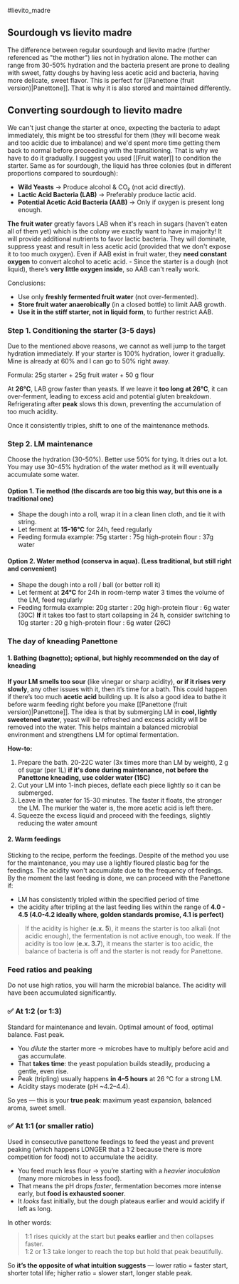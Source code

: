 #lievito_madre 

## Sourdough vs lievito madre

The difference between regular sourdough and lievito madre (further referenced as "the mother") lies not in hydration alone. The mother can range from 30-50% hydration and the bacteria present are prone to dealing with sweet, fatty doughs by having less acetic acid and bacteria, having more delicate, sweet flavor. This is perfect for [[Panettone (fruit version)|Panettone]]. That is why it is also stored and maintained differently.

## Converting sourdough to lievito madre

We can't just change the starter at once, expecting the bacteria to adapt immediately, this might be too stressful for them (they will become weak and too acidic due to imbalance) and we'd spent more time getting them back to normal before proceeding with the transitioning. That is why we have to do it gradually. I suggest you used [[Fruit water]] to condition the starter. Same as for sourdough, the liquid has three colonies (but in different proportions compared to sourdough):
- **Wild Yeasts** → Produce alcohol & CO₂ (not acid directly).
- **Lactic Acid Bacteria (LAB)** → Preferably produce lactic acid.
- **Potential Acetic Acid Bacteria (AAB)** → Only if oxygen is present long enough.

**The fruit water** greatly favors LAB when it's reach in sugars (haven't eaten all of them yet) which is the colony we exactly want to have in majority! It will provide additional nutrients to favor lactic bacteria. They will dominate, suppress yeast and result in less acetic acid (provided that we don't expose it to too much oxygen). Even if AAB exist in fruit water, they **need constant oxygen** to convert alcohol to acetic acid. - Since the starter is a dough (not liquid), there’s **very little oxygen inside**, so AAB can't really work. 

Conclusions:
- Use only **freshly fermented fruit water** (not over-fermented).
- **Store fruit water anaerobically** (in a closed bottle) to limit AAB growth.
- **Use it in the stiff starter, not in liquid form**, to further restrict AAB.

### Step 1. Conditioning the starter (3-5 days)
Due to the mentioned above reasons, we cannot as well jump to the target hydration immediately. If your starter is 100% hydration, lower it gradually. Mine is already at 60% and I can go to 50% right away.

Formula: 25g starter + 25g fruit water + 50 g flour

At **26°C**, LAB grow faster than yeasts. If we leave it **too long at 26°C**, it can over-ferment, leading to excess acid and potential gluten breakdown. Refrigerating after **peak** slows this down, preventing the accumulation of too much acidity.

Once it consistently triples, shift to one of the maintenance methods.
### Step 2. LM maintenance
Choose the hydration (30-50%). Better use 50% for tying. It dries out a lot. You may use 30-45% hydration of the water method as it will eventually accumulate some water.
#### Option 1. Tie method (the discards are too big this way, but this one is a traditional one)
- Shape the dough into a roll, wrap it in a clean linen cloth, and tie it with string.
- Let ferment at **15-16°C** for 24h, feed regularly
- Feeding formula example: 75g starter : 75g high-protein flour : 37g water 

#### Option 2. Water method (conserva in aqua). (Less traditional, but still right and convenient)
- Shape the dough into a roll / ball (or better roll it)
- Let ferment at **24°C** for 24h in room-temp water 3 times the volume of the LM, feed regularly
- Feeding formula example: 20g starter : 20g high-protein flour : 6g water (30C) **If** it takes too fast to start collapsing in 24 h, consider switching to 10g starter : 20 g high-protein flour : 6g water (26C)

### The day of kneading Panettone
#### 1. Bathing (bagnetto); optional, but highly recommended on the day of kneading

**If your LM smells too sour** (like vinegar or sharp acidity), **or if it rises very slowly**, any other issues with it, then it’s time for a bath. This could happen if there’s too much **acetic acid** building up. It is also a good idea to bathe it before warm feeding right before you make [[Panettone (fruit version)|Panettone]]. The idea is that by submerging LM in **cool, lightly sweetened water**, yeast will be refreshed and excess acidity will be removed into the water. This helps maintain a balanced microbial environment and strengthens LM for optimal fermentation.

**How-to:**
1. Prepare the bath. 20-22C water (3x times more than LM by weight), 2 g of sugar (per 1L) **if it's done during maintenance, not before the Panettone kneading, use colder water (15C)**
2. Cut your LM into 1-inch pieces, deflate each piece lightly so it can be submerged.
3. Leave in the water for 15-30 minutes. The faster it floats, the stronger the LM. The murkier the water is, the more acetic acid is left there.
4. Squeeze the excess liquid and proceed with the feedings, slightly reducing the water amount

#### 2. Warm feedings

Sticking to the recipe, perform the feedings. Despite of the method you use for the maintenance, you may use a lightly floured plastic bag for the feedings. The acidity won't accumulate due to the frequency of feedings. By the moment the last feeding is done, we can proceed with the Panettone if:
- LM has consistently tripled within the specified period of time
- the acidity after tripling at the last feeding lies within the range of **4.0 - 4.5 (4.0-4.2 ideally where, golden standards promise, 4.1 is perfect)**

> If the acidity is higher (**e.x. 5**), it means the starter is too alkali (not acidic enough), the fermentation is not active enough, too weak.
> If the acidity is too low (**e.x. 3.7**), it means the starter is too acidic, the balance of bacteria is off and the starter is not ready for Panettone.


### Feed ratios and peaking

Do not use high ratios, you will harm the microbial balance. The acidity will have been accumulated significantly.

### ✅ At **1:2 (or 1:3)**

Standard for maintenance and levain. Optimal amount of food, optimal balance. Fast peak.

- You _dilute_ the starter more → microbes have to multiply before acid and gas accumulate.
- That **takes time**: the yeast population builds steadily, producing a gentle, even rise.
- Peak (tripling) usually happens **in 4–5 hours** at 26 °C for a strong LM.
- Acidity stays moderate (pH ~4.2–4.4).

So yes — this is your **true peak**: maximum yeast expansion, balanced aroma, sweet smell.

### ✅ At **1:1 (or smaller ratio)**

Used in consecutive panettone feedings to feed the yeast and prevent peaking (which happens LONGER that a 1:2 because there is more competition for food) not to accumulate the acidity.

- You feed much less flour → you’re starting with a _heavier inoculation_ (many more microbes in less food).    
- That means the pH drops _faster_, fermentation becomes more intense early, but **food is exhausted sooner**.
- It _looks_ fast initially, but the dough plateaus earlier and would acidify if left as long.

In other words:

> 1:1 rises quickly at the start but **peaks earlier** and then collapses faster.  
> 1:2 or 1:3 take longer to reach the top but hold that peak beautifully.

So **it’s the opposite of what intuition suggests** — lower ratio = faster start, shorter total life; higher ratio = slower start, longer stable peak.